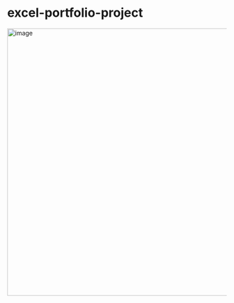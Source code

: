 # excel-portfolio-project

<img width="614" alt="image" src="https://github.com/shubhankar2870/excel-portfolio-project/assets/88725449/2bbef1a9-e18f-4dc4-a17b-21a052b060c4">
